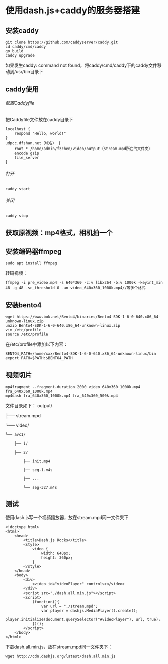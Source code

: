 # 使用dash.js+caddy的服务器搭建
## 安装caddy
```
git clone https://github.com/caddyserver/caddy.git
cd caddy/cmd/caddy
go build
caddy upgrade
```
如果发生caddy: command not found，将caddy/cmd/caddy下的caddy文件移动到/usr/bin目录下

## caddy使用

###### 配置Caddyfile

把Caddyfile文件放在caddy目录下
```
localhost {
    respond "Hello, world!"
}
udpcc.dfshan.net（域名） {
    root * /home/admin/fzchen/video/output（stream.mpd所在的文件夹）
    encode gzip
    file_server
}
```
###### 打开

```
caddy start
```
###### 关闭

```
caddy stop
```
## 获取原视频：mp4格式，相机拍一个
## 安装编码器ffmpeg

```shell
sudo apt install ffmpeg
```

转码视频：
```shell
ffmpeg -i pre_video.mp4 -s 640*360 -c:v libx264 -b:v 1000k -keyint_min 48 -g 48 -sc_threshold 0 -an video_640x360_1000k.mp4//等多个格式
```
## 安装bento4
```
wget https://www.bok.net/Bento4/binaries/Bento4-SDK-1-6-0-640.x86_64-unknown-linux.zip
unzip Bento4-SDK-1-6-0-640.x86_64-unknown-linux.zip
vim /etc/profile
source /etc/profile
```
在/etc/profile中添加以下内容：
```
BENTO4_PATH=/home/xxx/Bento4-SDK-1-6-0-640.x86_64-unknown-linux/bin
export PATH=$PATH:$BENTO4_PATH
```
## 视频切片

```
mp4fragment --fragment-duration 2000 video_640x360_1000k.mp4 fra_640x360_1000k.mp4
mp4dash fra_640x360_1000k.mp4 fra_640x360_500k.mp4
```

文件目录如下：
output/

├── stream.mpd

└── video/

    └── avc1/
    
        ├── 1/
        
        ├── 2/
        
            ├── init.mp4
            
            ├── seg-1.m4s
            
            ├── ...
            
            └── seg-327.m4s
## 测试

使用dash.js写一个视频播放器，放在stream.mpd同一文件夹下

```
<!doctype html>
<html>
    <head>
        <title>Dash.js Rocks</title>
        <style>
            video {
                width: 640px;
                height: 360px;
            }
        </style>
    </head>
    <body>
        <div>
            <video id="videoPlayer" controls></video>
        </div>
        <script src="./dash.all.min.js"></script>
        <script>
            (function(){
                var url = "./stream.mpd";
                var player = dashjs.MediaPlayer().create();
                player.initialize(document.querySelector("#videoPlayer"), url, true);
            })();
        </script>
    </body>
</html>
```
下载dash.all.min.js，放在stream.mpd同一文件夹下：
```
wget http://cdn.dashjs.org/latest/dash.all.min.js
```

